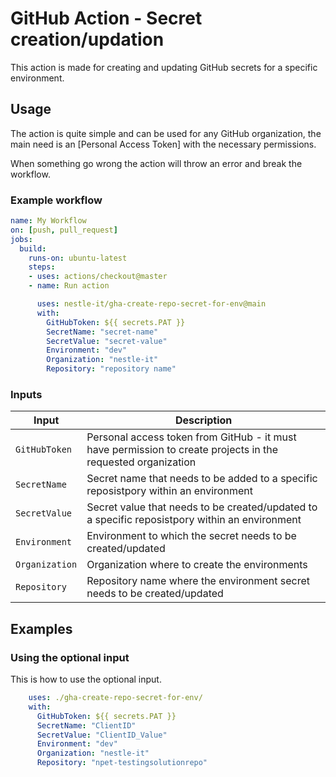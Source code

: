 # GitHub Action - Secret creation/updation

This action is made for creating and updating GitHub secrets for a specific environment.

## Usage

The action is quite simple and can be used for any GitHub organization, the main need is an [Personal Access Token] with the necessary permissions.

When something go wrong the action will throw an error and break the workflow.

### Example workflow

```yaml
name: My Workflow
on: [push, pull_request]
jobs:
  build:
    runs-on: ubuntu-latest
    steps:
    - uses: actions/checkout@master
    - name: Run action

      uses: nestle-it/gha-create-repo-secret-for-env@main
      with:
        GitHubToken: ${{ secrets.PAT }}
        SecretName: "secret-name"
        SecretValue: "secret-value"
        Environment: "dev"
        Organization: "nestle-it"
        Repository: "repository name"

```

### Inputs

| Input                                             | Description                                        |
|------------------------------------------------------|-----------------------------------------------|
| `GitHubToken`  | Personal access token from GitHub - it must have permission to create projects in the requested organization    |
| `SecretName`  | Secret name that needs to be added to a specific reposistpory within an environment    |
| `SecretValue`  | Secret value that needs to be created/updated to a specific reposistpory within an environment    |
| `Environment`  | Environment to which the secret needs to be created/updated    |
| `Organization`   | Organization where to create the environments    |
| `Repository`   | Repository name where the environment secret needs to be created/updated  |

## Examples

### Using the optional input

This is how to use the optional input.

```yaml
    uses: ./gha-create-repo-secret-for-env/
    with:
      GitHubToken: ${{ secrets.PAT }}
      SecretName: "ClientID"
      SecretValue: "ClientID_Value"
      Environment: "dev"
      Organization: "nestle-it"
      Repository: "npet-testingsolutionrepo"
```
